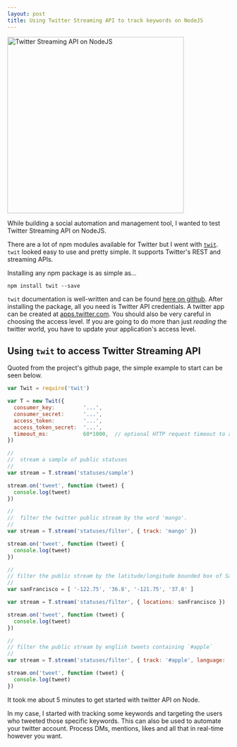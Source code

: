 ```yaml
---
layout: post
title: Using Twitter Streaming API to track keywords on NodeJS
---
```


<img src="{{ site.baseurl }}/images/twitter-streaming-api.png" alt="Twitter Streaming API on NodeJS" style="width: 400px;"/>

While building a social automation and management tool, I wanted to test Twitter Streaming API on NodeJS. 

There are a lot of npm modules available for Twitter but I went with [`twit`](https://github.com/ttezel/twit). `twit` looked easy to use and pretty simple. It supports Twitter's REST and streaming APIs. 

Installing any npm package is as simple as...

```shell
npm install twit --save
```

`twit` documentation is well-written and can be found [here on github](https://github.com/ttezel/twit). After installing the package, all you need is Twitter API credentials. A twitter app can be created at [apps.twitter.com](https://apps.twitter.com). You should also be very careful in choosing the access level. If you are going to do more than just _reading_ the twitter world, you have to update your application's access level. 

## Using `twit` to access Twitter Streaming API

Quoted from the project's github page, the simple example to start can be seen below.

```javascript
var Twit = require('twit')

var T = new Twit({
  consumer_key:         '...',
  consumer_secret:      '...',
  access_token:         '...',
  access_token_secret:  '...',
  timeout_ms:           60*1000,  // optional HTTP request timeout to apply to all requests.
})

//
//  stream a sample of public statuses
//
var stream = T.stream('statuses/sample')

stream.on('tweet', function (tweet) {
  console.log(tweet)
})

//
//  filter the twitter public stream by the word 'mango'.
//
var stream = T.stream('statuses/filter', { track: 'mango' })

stream.on('tweet', function (tweet) {
  console.log(tweet)
})

//
// filter the public stream by the latitude/longitude bounded box of San Francisco
//
var sanFrancisco = [ '-122.75', '36.8', '-121.75', '37.8' ]

var stream = T.stream('statuses/filter', { locations: sanFrancisco })

stream.on('tweet', function (tweet) {
  console.log(tweet)
})

//
// filter the public stream by english tweets containing `#apple`
//
var stream = T.stream('statuses/filter', { track: '#apple', language: 'en' })

stream.on('tweet', function (tweet) {
  console.log(tweet)
})

```

It took me about 5 minutes to get started with twitter API on Node. 

In my case, I started with tracking some keywords and targeting the users who tweeted those specific keywords. This can also be used to automate your twitter account. Process DMs, mentions, likes and all that in real-time however you want. 